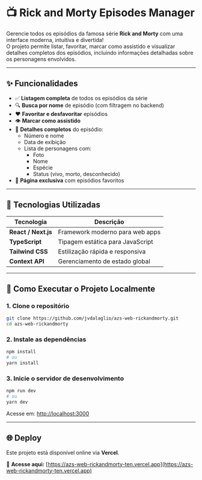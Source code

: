# 📺 Rick and Morty Episodes Manager

Gerencie todos os episódios da famosa série **Rick and Morty** com uma interface moderna, intuitiva e divertida!  
O projeto permite listar, favoritar, marcar como assistido e visualizar detalhes completos dos episódios, incluindo informações detalhadas sobre os personagens envolvidos.

---

## ✨ Funcionalidades

- ✅ **Listagem completa** de todos os episódios da série
- 🔍 **Busca por nome** de episódio (com filtragem no backend)
- ❤️ **Favoritar e desfavoritar** episódios
- 👁️ **Marcar como assistido**
- 📄 **Detalhes completos** do episódio:
  - Número e nome
  - Data de exibição
  - Lista de personagens com:
    - Foto
    - Nome
    - Espécie
    - Status (vivo, morto, desconhecido)
- 🌟 **Página exclusiva** com episódios favoritos

---

## 🧪 Tecnologias Utilizadas

| Tecnologia          | Descrição                        |
| ------------------- | -------------------------------- |
| **React / Next.js** | Framework moderno para web apps  |
| **TypeScript**      | Tipagem estática para JavaScript |
| **Tailwind CSS**    | Estilização rápida e responsiva  |
| **Context API**     | Gerenciamento de estado global   |

---

## 🚀 Como Executar o Projeto Localmente

### 1. Clone o repositório

```bash
git clone https://github.com/jvdalaglio/azs-web-rickandmorty.git
cd azs-web-rickandmorty
```

### 2. Instale as dependências

```bash
npm install
# ou
yarn install
```

### 3. Inicie o servidor de desenvolvimento

```bash
npm run dev
# ou
yarn dev
```

Acesse em: [http://localhost:3000](http://localhost:3000)

---

## 🌐 Deploy

Este projeto está disponível online via **Vercel**.

🔗 **Acesse aqui:** [https://azs-web-rickandmorty-ten.vercel.app](https://azs-web-rickandmorty-ten.vercel.app)

